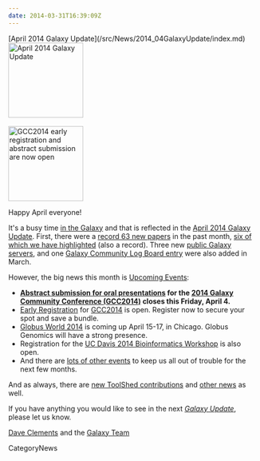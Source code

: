 ```yaml
---
date: 2014-03-31T16:39:09Z
---
```

<div class='newsItemHeader'>[April 2014 Galaxy Update](/src/News/2014_04GalaxyUpdate/index.md)</div>

<div class='right'>
<a href='/GalaxyUpdates/2014_04'><img src='/Images/Logos/GalaxyUpdate200.png' alt='April 2014 Galaxy Update' width=150 /></a>
<br /><br />
<a href='/GalaxyUpdates/2014_04#gcc2014-june-30---july-2-baltimore'><img src='/Images/Logos/GCC2014LogoWide200.png' alt='GCC2014 early registration and abstract submission are now open' width="150" /></a>
</div>

Happy April everyone!  

It's a busy time [in the Galaxy](/src/GalaxyUpdates/2014_04/index.md) and that is reflected in the [April 2014 Galaxy Update](/src/GalaxyUpdates/2014_04/index.md).  First, there were a [record 63 new papers](/GalaxyUpdates/2014_04#new-papers) in the past month, [six of which we have highlighted](/GalaxyUpdates/2014_04#new-papers) (also a record).  Three new [public Galaxy servers](/GalaxyUpdates/2014_04#new-public-servers), and one [Galaxy Community Log Board entry](/src/GalaxyUpdates/2014_04/index.md#galaxy-community-hubs) were also added in March.

However, the big news this month is [Upcoming Events](/src/GalaxyUpdates/2014_04/index.md#events):

* **[Abstract submission for oral presentations](/src/GalaxyUpdates/2014_04/index.md#oral-presentation-abstract-submission-closes-april-4) for the [2014 Galaxy Community Conference (GCC2014)](/src/GalaxyUpdates/2014_04/index.md#gcc2014-june-30---july-2-baltimore) closes this Friday, April 4.**
* [Early Registration](/src/GalaxyUpdates/2014_04/index.md#registration-is-open) for [GCC2014](/src/GalaxyUpdates/2014_04/index.md#gcc2014-june-30---july-2-baltimore) is open. Register now to secure your spot and save a bundle.
* [Globus World 2014](/src/GalaxyUpdates/2014_04/index.md#globus-world-2014) is coming up April 15-17, in Chicago.  Globus Genomics will have a strong presence.
* Registration for the [UC Davis 2014 Bioinformatics Workshop](/src/GalaxyUpdates/2014_04/index.md#uc-davis-2014-bioinformatics-workshop) is also open.
* And there are [lots of other events](/src/GalaxyUpdates/2014_04/index.md#other-events) to keep us all out of trouble for the next few months.

And as always, there are [new ToolShed contributions](/src/GalaxyUpdates/2014_04/index.md#toolshed-contributions) and [other news](/src/GalaxyUpdates/2014_04/index.md#other-news) as well.

If you have anything you would like to see in the next *[Galaxy Update](/src/GalaxyUpdates/index.md)*, please let us know.

[Dave Clements](/src/DaveClements/index.md) and the [Galaxy Team](/src/GalaxyTeam/index.md)


CategoryNews

